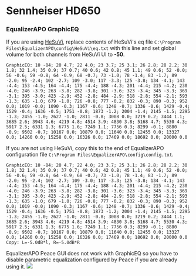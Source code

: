 # Sennheiser HD650
### EqualizerAPO GraphicEQ
If you are using [HeSuVi](https://sourceforge.net/projects/hesuvi/), replace contents of HeSuVi's eq file `C:\Program Files\EqualizerAPO\config\HeSuVi\eq.txt` with this line and set global volume for both channels from HeSuVi UI to **-50**.
```
GraphicEQ: 10 -84; 20 4.7; 22 4.0; 23 3.7; 25 3.1; 26 2.8; 28 2.2; 30 1.8; 32 1.4; 35 0.9; 37 0.7; 40 0.6; 42 0.8; 45 1.1; 49 0.6; 52 -0.0; 56 -0.6; 59 -0.8; 64 -0.9; 68 -0.7; 73 -1.0; 78 -1.4; 83 -1.7; 89 -2.0; 95 -2.4; 102 -2.7; 109 -3.0; 117 -3.3; 125 -3.8; 134 -4.1; 143 -4.4; 153 -4.5; 164 -4.4; 175 -4.4; 188 -4.3; 201 -4.4; 215 -4.2; 230 -4.0; 246 -3.9; 263 -3.8; 282 -3.8; 301 -3.6; 323 -3.4; 345 -3.3; 369 -3.1; 395 -3.0; 423 -2.9; 452 -2.8; 484 -2.9; 518 -2.8; 554 -2.1; 593 -1.3; 635 -1.0; 679 -1.0; 726 -0.8; 777 -0.2; 832 -0.3; 890 -0.3; 952 0.0; 1019 -0.0; 1090 -0.3; 1167 -0.6; 1248 -0.7; 1336 -0.6; 1429 -0.4; 1529 -0.4; 1636 -0.5; 1751 -0.8; 1873 -1.2; 2004 -1.4; 2145 -1.5; 2295 -1.3; 2455 -1.0; 2627 -1.0; 2811 -0.8; 3008 0.0; 3219 0.2; 3444 1.1; 3685 2.6; 3943 4.6; 4219 4.8; 4514 3.9; 4830 3.8; 5168 4.7; 5530 4.3; 5917 2.5; 6331 1.3; 6775 1.6; 7249 1.1; 7756 0.3; 8299 -0.1; 8880 -0.9; 9502 -0.7; 10167 0.0; 10879 0.0; 11640 0.0; 12455 0.0; 13327 0.0; 14260 0.0; 15258 0.0; 16326 0.0; 17469 0.0; 18692 0.0; 20000 0.0
```
If you are not using HeSuVi, copy this to the end of EqualizerAPO configuration file `C:\Program Files\EqualizerAPO\config\config.txt`.
```
GraphicEQ: 10 -84; 20 4.7; 22 4.0; 23 3.7; 25 3.1; 26 2.8; 28 2.2; 30 1.8; 32 1.4; 35 0.9; 37 0.7; 40 0.6; 42 0.8; 45 1.1; 49 0.6; 52 -0.0; 56 -0.6; 59 -0.8; 64 -0.9; 68 -0.7; 73 -1.0; 78 -1.4; 83 -1.7; 89 -2.0; 95 -2.4; 102 -2.7; 109 -3.0; 117 -3.3; 125 -3.8; 134 -4.1; 143 -4.4; 153 -4.5; 164 -4.4; 175 -4.4; 188 -4.3; 201 -4.4; 215 -4.2; 230 -4.0; 246 -3.9; 263 -3.8; 282 -3.8; 301 -3.6; 323 -3.4; 345 -3.3; 369 -3.1; 395 -3.0; 423 -2.9; 452 -2.8; 484 -2.9; 518 -2.8; 554 -2.1; 593 -1.3; 635 -1.0; 679 -1.0; 726 -0.8; 777 -0.2; 832 -0.3; 890 -0.3; 952 0.0; 1019 -0.0; 1090 -0.3; 1167 -0.6; 1248 -0.7; 1336 -0.6; 1429 -0.4; 1529 -0.4; 1636 -0.5; 1751 -0.8; 1873 -1.2; 2004 -1.4; 2145 -1.5; 2295 -1.3; 2455 -1.0; 2627 -1.0; 2811 -0.8; 3008 0.0; 3219 0.2; 3444 1.1; 3685 2.6; 3943 4.6; 4219 4.8; 4514 3.9; 4830 3.8; 5168 4.7; 5530 4.3; 5917 2.5; 6331 1.3; 6775 1.6; 7249 1.1; 7756 0.3; 8299 -0.1; 8880 -0.9; 9502 -0.7; 10167 0.0; 10879 0.0; 11640 0.0; 12455 0.0; 13327 0.0; 14260 0.0; 15258 0.0; 16326 0.0; 17469 0.0; 18692 0.0; 20000 0.0
Copy: L=-5.0dB*l, R=-5.0dB*R
```
EqualizerAPO Peace GUI does not work with GraphicEQ so you have to disable parametric equalization configured by Peace if you are already using it.
![](https://raw.githubusercontent.com/jaakkopasanen/AutoEq/master/results/Innerfidelity%202017/headphoncecom/onear/Sennheiser%20HD650/Sennheiser%20HD650.png)
